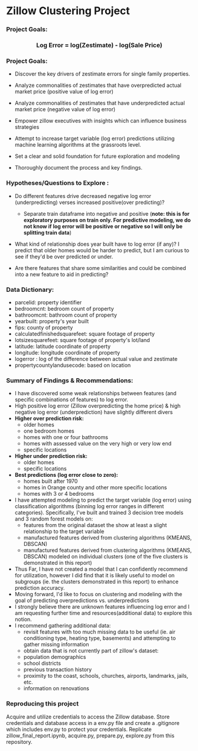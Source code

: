 # Zillow Clustering Project

### Project Goals:
### <center> __Log Error = log(Zestimate) - log(Sale Price)__ <center>

### Project Goals:

- Discover the key drivers of zestimate errors for single family properties.

- Analyze commonalities of zestimates that have overpredicted actual market price (positive value of log error)

- Analyze commonalities of zestimates that have underpredicted actual market price (negative value of log error)
    
- Empower zillow executives with insights which can influence business strategies

- Attempt to increase target variable (log error) predictions utilizing machine learning algorithms at the grassroots level.

- Set a clear and solid foundation for future exploration and modeling

- Thoroughly document the process and key findings.

### Hypotheses/Questions to Explore :

- Do different features drive decreased negative log error (underpredicting) verses increased positive(over predicting)?
    
    - Separate train dataframe into negative and positive (**note: this  is for exploratory purposes on train only. For predictive modeling, we do not know if log error will be positive or negative so I will only be splitting train data**)

- What kind of relationship does year built have to log error (if any)? I predict that older homes would be harder to predict, but I am curious to see if they'd be over predicted or under.

- Are there features that share some similarities and could be combined into a new feature to aid in predicting?

### Data Dictionary:

- parcelid: property identifier
- bedroomcnt: bedroom count of property
- bathroomcnt: bathroom count of property
- yearbuilt: property's year built
- fips: county of property
- calculatedfinishedsquarefeet: square footage of property
- lotsizesquarefeet: square footage of property's lot/land
- latitude: latitude coordinate of property
- longitude: longitude coordinate of property
- logerror : log of the difference between actual value and zestimate
- propertycountylandusecode: based on location


### Summary of Findings & Recommendations:
-  I have discovered some weak relationships between features (and specific combinations of features) to log error.
-  High positive log error (Zillow overpredicting the home price) & high negative log error (underprediction) have slightly different divers
-  **Higher over prediction risk:**
    - older homes
    - one bedroom homes
    - homes with one or four bathrooms
    - homes with assessed value on the very high or very low end
    - specific locations
- **Higher under prediction risk:**
    - older homes
    - specific locations
- **Best predictions (log error close to zero):**
    - homes built after 1970
    - homes in Orange county and other more specific locations
    - homes with 3 or 4 bedrooms
- I have attempted modeling to predict the target variable (log error) using classification algorithms (binning log error ranges in different categories). Specifically, I've built and trained 3 decision tree models and 3 random forest models on:
    - features from the original dataset the show at least a slight relationship to the target variable
    - manufactured features derived from clustering algorithms (KMEANS, DBSCAN)
    - manufactured features derived from clustering algorithms (KMEANS, DBSCAN) modeled on individual clusters (one of the five clusters is demonstrated in this report)
- Thus Far, I have not created a model that I can confidently recommend for utilization, however I did find that it is likely useful to model on subgroups (ie. the clusters demonstrated in this report) to enhance prediction accuracy.
- Moving forward, I'd like to focus on clustering and modeling with the goal of predicting overpredictions vs. underpredictions
- I strongly believe there are unknown features influencing log error and I am requesting further time and resources(additional data) to explore this notion.
- I recommend gathering additional data:
    - revisit features with too much missing data to be useful (ie. air conditioning type, heating type, basements) and attempting to gather missing information
    - obtain data that is not currently part of zillow's dataset:
    - population demographics
    - school districts
    - previous transaction history
    - proximity to the coast, schools, churches, airports, landmarks, jails, etc.
    - information on renovations

### Reproducing this project
Acquire and utilize credentials to access the Zillow database. Store credentials and database access in a env.py file and create a .gitignore which includes env.py to protect your credentials. Replicate zillow_final_report.ipynb, acquire.py, prepare.py, explore.py from this repository. 

